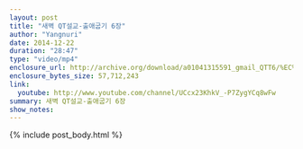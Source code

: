 ```yaml
---
layout: post
title: "새벽 QT설교-출애굽기 6장"
author: "Yangnuri"
date: 2014-12-22
duration: "28:47"
type: "video/mp4"
enclosure_url: http://archive.org/download/a01041315591_gmail_QTT6/%EC%83%88%EB%B2%BDQT%EC%84%A4%EA%B5%90%20-%20%EC%B6%9C%EC%95%A0%EA%B5%BD%EA%B8%B0%206%EC%9E%A5.mp4
enclosure_bytes_size: 57,712,243 
link:
  youtube: http://www.youtube.com/channel/UCcx23KhkV_-P7ZygYCq8wFw
summary: 새벽 QT설교-출애굽기 6장
show_notes:
---
```


{% include post_body.html %}
